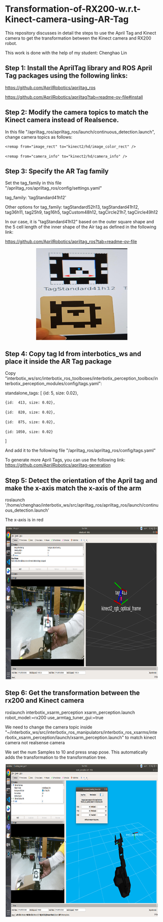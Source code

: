 # Transformation-of-RX200-w.r.t-Kinect-camera-using-AR-Tag
This repository discusses in detail the steps to use the April Tag and Kinect camera to get the transformation between the Kinect camera and RX200 robot. 

This work is done with the help of my student: Chenghao Lin

## Step 1: Install the AprilTag library and ROS April Tag packages using the following links:

https://github.com/AprilRobotics/apriltag_ros

https://github.com/AprilRobotics/apriltag?tab=readme-ov-file#install


## Step 2: Modify the camera topics to match the Kinect camera instead of Realsence.
 In this file "/apriltag_ros/apriltag_ros/launch/continuous_detection.launch", change camera topics as follows:

    <remap from="image_rect" to="kinect2/hd/image_color_rect" />

    <remap from="camera_info" to="kinect2/hd/camera_info" />

## Step 3: Specify the AR Tag family 

Set the tag_family in this file "/apriltag_ros/apriltag_ros/config/settings.yaml"

tag_family:   'tagStandard41h12' 

Other options for tag_family: tagStandard52h13, tagStandard41h12, tag36h11, tag25h9, tag16h5, tagCustom48h12, tagCircle21h7, tagCircle49h12

In our case, it is "tagStandard41h12" based on the outer square shape and the 5 cell length of the inner shape of the Air tag as defined in the following link:

https://github.com/AprilRobotics/apriltag_ros?tab=readme-ov-file

<div align="center">
   <img src="https://github.com/AmnaMazen/Perception-of-RX200-using-AR-Taging-A/blob/main/AR%20TAg.jpeg" width="300" height="300">
</div>



## Step 4: Copy tag Id from interbotics_ws and place it inside the AR Tag package

Copy "interbotix_ws/src/interbotix_ros_toolboxes/interbotix_perception_toolbox/interbotix_perception_modules/config/tags.yaml":

standalone_tags:
  [
    {id:    5, size: 0.02},
    
    {id:  413, size: 0.02},
    
    {id:  820, size: 0.02},
    
    {id:  875, size: 0.02},
    
    {id: 1050, size: 0.02}
  ]

  And add it to the following file "/apriltag_ros/apriltag_ros/config/tags.yaml"

  To generate more April Tags, you can use the following link: https://github.com/AprilRobotics/apriltag-generation

  ## Step 5: Detect the orientation of the April tag and make the x-axis match the x-axis of the arm 

  roslaunch '/home/chenghao/interbotix_ws/src/apriltag_ros/apriltag_ros/launch/continuous_detection.launch'

  The x-axis is in red 

<div align="center">
   <img src="https://github.com/AmnaMazen/Perception-of-RX200-using-AR-Taging-A/blob/main/orientation_AR.png" width="500" height="500">
</div>

  ## Step 6: Get the transformation between the rx200 and Kinect camera


roslaunch interbotix_xsarm_perception xsarm_perception.launch robot_model:=rx200 use_armtag_tuner_gui:=true

We need to change the camera topic inside "~/interbotix_ws/src/interbotix_ros_manipulators/interbotix_ros_xsarms/interbotix_xsarm_perception/launch/xsarm_perception.launch" to match kinect camera not realsense camera


  <arg name="camera_frame"                      default="kinect2_rgb_optical_frame"/>

  <arg name="camera_color_topic"                default="kinect2/hd/image_color_rect"/>

  <arg name="camera_info_topic"                 default="kinect2/hd/camera_info"/>


We set the num Samples to 10 and press snap pose. This automatically adds the transformation to the transformation tree. 

<div align="center">
   <img src="https://github.com/AmnaMazen/Perception-of-RX200-using-AR-Taging-A/blob/main/ARM_transformation.png" width="500" height="500">
</div>
  
